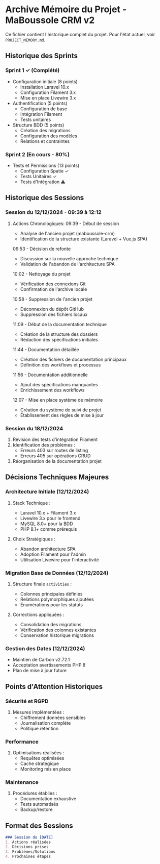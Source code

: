 # Archive Mémoire du Projet - MaBoussole CRM v2

Ce fichier contient l'historique complet du projet. Pour l'état actuel, voir `PROJECT_MEMORY.md`.

## Historique des Sprints

### Sprint 1 ✓ (Complété)
- Configuration initiale (8 points)
  * Installation Laravel 10.x
  * Configuration Filament 3.x
  * Mise en place Livewire 3.x
- Authentification (5 points)
  * Configuration de base
  * Intégration Filament
  * Tests unitaires
- Structure BDD (5 points)
  * Création des migrations
  * Configuration des modèles
  * Relations et contraintes

### Sprint 2 (En cours - 80%)
- Tests et Permissions (13 points)
  * Configuration Spatie ✓
  * Tests Unitaires ✓
  * Tests d'Intégration ⚠️

## Historique des Sessions

### Session du 12/12/2024 - 09:39 à 12:12

1. Actions Chronologiques:
   09:39 - Début de session
   - Analyse de l'ancien projet (maboussole-crm)
   - Identification de la structure existante (Laravel + Vue.js SPA)

   09:53 - Décision de refonte
   - Discussion sur la nouvelle approche technique
   - Validation de l'abandon de l'architecture SPA

   10:02 - Nettoyage du projet
   - Vérification des connexions Git
   - Confirmation de l'archive locale

   10:58 - Suppression de l'ancien projet
   - Déconnexion du dépôt GitHub
   - Suppression des fichiers locaux

   11:09 - Début de la documentation technique
   - Création de la structure des dossiers
   - Rédaction des spécifications initiales

   11:44 - Documentation détaillée
   - Création des fichiers de documentation principaux
   - Définition des workflows et processus

   11:56 - Documentation additionnelle
   - Ajout des spécifications manquantes
   - Enrichissement des workflows

   12:07 - Mise en place système de mémoire
   - Création du système de suivi de projet
   - Établissement des règles de mise à jour

### Session du 18/12/2024
1. Révision des tests d'intégration Filament
2. Identification des problèmes :
   - Erreurs 403 sur routes de listing
   - Erreurs 405 sur opérations CRUD
3. Réorganisation de la documentation projet

## Décisions Techniques Majeures

### Architecture Initiale (12/12/2024)
1. Stack Technique :
   - Laravel 10.x + Filament 3.x
   - Livewire 3.x pour le frontend
   - MySQL 8.0+ pour la BDD
   - PHP 8.1+ comme prérequis

2. Choix Stratégiques :
   - Abandon architecture SPA
   - Adoption Filament pour l'admin
   - Utilisation Livewire pour l'interactivité

### Migration Base de Données (12/12/2024)
1. Structure finale `activities` :
   - Colonnes principales définies
   - Relations polymorphiques ajoutées
   - Énumérations pour les statuts

2. Corrections appliquées :
   - Consolidation des migrations
   - Vérification des colonnes existantes
   - Conservation historique migrations

### Gestion des Dates (12/12/2024)
- Maintien de Carbon v2.72.1
- Acceptation avertissements PHP 8
- Plan de mise à jour future

## Points d'Attention Historiques

### Sécurité et RGPD
1. Mesures implémentées :
   - Chiffrement données sensibles
   - Journalisation complète
   - Politique rétention

### Performance
1. Optimisations réalisées :
   - Requêtes optimisées
   - Cache stratégique
   - Monitoring mis en place

### Maintenance
1. Procédures établies :
   - Documentation exhaustive
   - Tests automatisés
   - Backup/restore

## Format des Sessions
```markdown
### Session du [DATE]
1. Actions réalisées
2. Décisions prises
3. Problèmes/Solutions
4. Prochaines étapes
```
